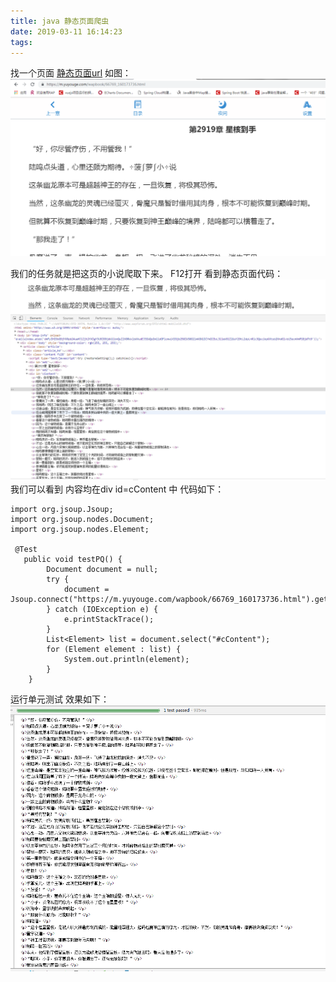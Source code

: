 ```yaml
---
title: java 静态页面爬虫
date: 2019-03-11 16:14:23
tags:
---
```


找一个页面 <a href="https://m.yuyouge.com/wapbook/66769_160173736.html">静态页面url</a>
如图：
![万道龙皇小说](source/images/静态页面爬虫/静态页面1.png)

我们的任务就是把这页的小说爬取下来。
F12打开 
看到静态页面代码：
![静态页面代码](source/images/静态页面爬虫/静态页面2.png)
我们可以看到 内容均在div id=cContent 中
代码如下：
```$xslt
import org.jsoup.Jsoup;
import org.jsoup.nodes.Document;
import org.jsoup.nodes.Element;

 @Test
   public void testPQ() {
        Document document = null;
        try {
            document = Jsoup.connect("https://m.yuyouge.com/wapbook/66769_160173736.html").get();
        } catch (IOException e) {
            e.printStackTrace();
        }
        List<Element> list = document.select("#cContent");
        for (Element element : list) {
            System.out.println(element);
        }
    }

```

运行单元测试 效果如下：
![静态代码爬取结果](source/images/静态页面爬虫/静态页面3.png)